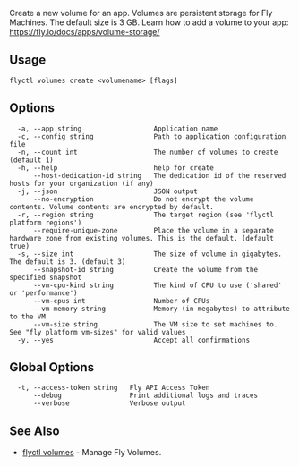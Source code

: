 Create a new volume for an app. Volumes are persistent storage for
		Fly Machines. The default size is 3 GB. Learn how to add a volume to
		your app: https://fly.io/docs/apps/volume-storage/

## Usage
~~~
flyctl volumes create <volumename> [flags]
~~~

## Options

~~~
  -a, --app string                  Application name
  -c, --config string               Path to application configuration file
  -n, --count int                   The number of volumes to create (default 1)
  -h, --help                        help for create
      --host-dedication-id string   The dedication id of the reserved hosts for your organization (if any)
  -j, --json                        JSON output
      --no-encryption               Do not encrypt the volume contents. Volume contents are encrypted by default.
  -r, --region string               The target region (see 'flyctl platform regions')
      --require-unique-zone         Place the volume in a separate hardware zone from existing volumes. This is the default. (default true)
  -s, --size int                    The size of volume in gigabytes. The default is 3. (default 3)
      --snapshot-id string          Create the volume from the specified snapshot
      --vm-cpu-kind string          The kind of CPU to use ('shared' or 'performance')
      --vm-cpus int                 Number of CPUs
      --vm-memory string            Memory (in megabytes) to attribute to the VM
      --vm-size string              The VM size to set machines to. See "fly platform vm-sizes" for valid values
  -y, --yes                         Accept all confirmations
~~~

## Global Options

~~~
  -t, --access-token string   Fly API Access Token
      --debug                 Print additional logs and traces
      --verbose               Verbose output
~~~

## See Also

* [flyctl volumes](/docs/flyctl/volumes/)	 - Manage Fly Volumes.

